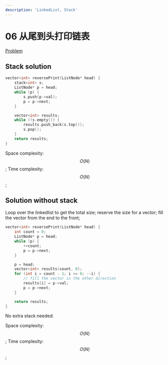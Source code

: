 ```yaml
---
description: 'LinkedList, Stack'
---
```


# 06 从尾到头打印链表

[Problem](https://leetcode-cn.com/problems/cong-wei-dao-tou-da-yin-lian-biao-lcof/)

## Stack solution

```cpp
vector<int> reversePrint(ListNode* head) {
    stack<int> s;
    ListNode* p = head;
    while (p) {
        s.push(p->val);
        p = p->next;
    }

    vector<int> results;
    while (!s.empty()) {
        results.push_back(s.top());
        s.pop();
    }
    return results;
}
```

Space complexity: $$O(N)$$; Time complexity: $$O(N)$$;

## Solution without stack

Loop over the linkedlist to get the total size; reserve the size for a vector; fill the vector from
the end to the front;

```cpp
vector<int> reversePrint(ListNode* head) {
    int count = 0;
    ListNode* p = head;
    while (p) {
        ++count;
        p = p->next;
    }

    p = head;
    vector<int> results(count, 0);
    for (int i = count - 1; i >= 0; --i) {
        // fill the vector in the other direction
        results[i] = p->val;
        p = p->next;
    }

    return results;
}
```
No extra stack needed.

Space complexity: $$O(N)$$; Time complexity: $$O(N)$$;
